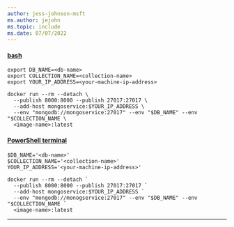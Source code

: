 ```yaml
---
author: jess-johnson-msft
ms.author: jejohn
ms.topic: include
ms.date: 07/07/2022
---
```


#### [bash](#tab/terminal-bash)

```Docker
export DB_NAME=<db-name>
export COLLECTION_NAME=<collection-name>
export YOUR_IP_ADDRESS=<your-machine-ip-address>

docker run --rm --detach \
  --publish 8000:8000 --publish 27017:27017 \
  --add-host mongoservice:$YOUR_IP_ADDRESS \
  --env "mongodb://mongoservice:27017" --env "$DB_NAME" --env "$COLLECTION_NAME \
  <image-name>:latest  
```

#### [PowerShell terminal](#tab/terminal-powershell)

```Docker
$DB_NAME='<db-name>'
$COLLECTION_NAME='<collection-name>'
YOUR_IP_ADDRESS='<your-machine-ip-address>'

docker run --rm --detach `
  --publish 8000:8000 --publish 27017:27017 `
  --add-host mongoservice:$YOUR_IP_ADDRESS `
  --env "mongodb://monogservice:27017" --env "$DB_NAME" --env "$COLLECTION_NAME `
  <image-name>:latest  
```

---
